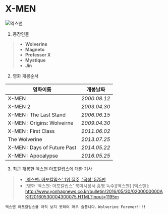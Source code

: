 X-MEN
=====
![엑스맨](http://image.fileslink.com/23e30db2f8319874/201602170807771758_56c3ac9badfdc.jpg)

1. 등장인물
> + **Wolverine**
> + **Magneto**
> + **Professor X**
> + **Mystique**
> + **Jin**

2. 영화 개봉순서



영화이름|개봉날짜
--------|----------
X-MEN|*2000.08.12*
X-MEN 2 |*2003.04.30*
X-MEN : The Last Stand|*2006.06.15*
X-MEN : Origins: Wolveirne|*2009.04.30*
X-MEN : First Class|*2011.06.02*
The Wolverine|*2013.07.25*
X-MEN : Days of Future Past|*2014.05.22*
X-MEN : Apocalypse|*2016.05.25*



3. 최근 개봉한 엑스맨 아포칼립스에 대한 기사


> * ['엑스맨: 아포칼립스' 1위 질주, '곡성' 575만](http://news.newsway.co.kr/view.php?tp=1&ud=2016053107391567815&md=20160531074033_AO)
> * [영화 '엑스맨: 아포칼립스' 북미시장서 흥행 독주][엑스맨]
[엑스맨]: http://www.yonhapnews.co.kr/bulletin/2016/05/30/0200000000AKR20160530004300075.HTML?input=1195m
>

`엑스맨 아포칼립스를 아직 보지 못하여 매우 슬픕니다.`
`Wolverine Forever!!!!`
